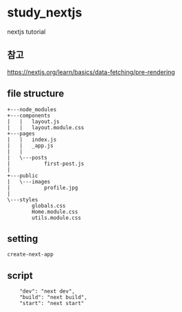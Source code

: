 # study_nextjs
nextjs tutorial  
## 참고  
https://nextjs.org/learn/basics/data-fetching/pre-rendering

## file structure  
```
+---node_modules
+---components
|   |   layout.js
|   |   layout.module.css
+---pages
|   |   index.js
|   |   _app.js
|   |
|   \---posts
|           first-post.js
|
+---public
|   \---images
|           profile.jpg
|
\---styles
        globals.css
        Home.module.css
        utils.module.css
```
## setting
```
create-next-app
```

## script  

```
    "dev": "next dev",
    "build": "next build",
    "start": "next start"
```
